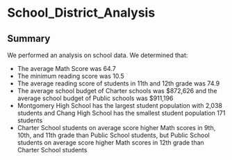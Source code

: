# School_District_Analysis

## Summary
We performed an analysis on school data. We determined that:
* The average Math Score was 64.7
* The minimum reading score was 10.5
* The average reading score of students in 11th and 12th grade was 74.9
* The average school budget of Charter schools was $872,626 and the average school budget of Public schools was $911,196
* Montgomery High School has the largest student population with 2,038 students and Chang High School has the smallest student population 171 students
* Charter School students on average score higher Math scores in 9th, 10th, and 11th grade than Public School students, but Public School students on average score higher Math scores in 12th grade than Charter School students
